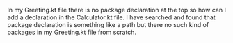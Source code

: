 In my Greeting.kt file there is no package declaration at the top so how can I add a declaration in the Calculator.kt file.
I have searched and found that package declaration is something like a path but there no such kind of packages in my Greeting.kt file from scratch.
